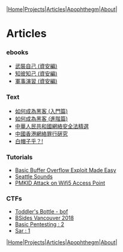 |[Home](/README.md)|[Projects](/projects.md)|[Articles](/articles.md)|[Apophthegm](/apophthegm.md)|[About](/about.md)|

# **Articles**

### ebooks

- [武裝自己 (資安編)](/armour_yourself.md)
- [知彼知己 (資安編)](/know_your_enemies.md)
- [軍事演習 (資安編)](/military_exercises.md)

### Text

- [如何成為黑客 (入門篇)](/become-hacker.md)
- [如何成為黑客 (進階篇)](/become-hacker_1.md)
- [中華人民共和國網絡安全法精選](/cyber-law-china.md)
- [中國香港網絡罪行硏究](/cyber-law-hk.md)
- [白帽子乎？!](/laws2019_1.md)

### Tutorials

- [Basic Buffer Overflow Exploit Made Easy](/bof_make_easy.md)
- [Seattle Sounds](/lab-seattle.md)
- [PMKID Attack on Wifi5 Access Point](/pmkid.md)

### CTFs

- [Toddler's Bottle - bof](/pwnable-bof.md)
- [BSides Vancouver 2018](/ctf-bsides-vancouver-2018.md)
- [Basic Pentesting : 2](/ctf-basicpentestingv2.md)
- [Sar : 1](/sar1.md)

|[Home](/README.md)|[Projects](/projects.md)|[Articles](/articles.md)|[Apophthegm](/apophthegm.md)|[About](/about.md)|
